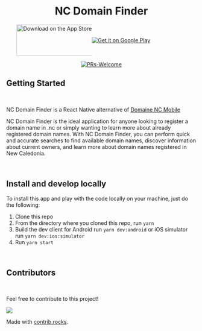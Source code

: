<h1 align="center">NC Domain Finder</h1>

<div style="display: flex; justify-content: center; align-items: center;">
  <div style="width: 200px;">
    <a href="https://apps.apple.com/us/app/nc-domain-finder/id6445902027" ><img src="https://tools.applemediaservices.com/api/badges/download-on-the-app-store/black/en-us?size=250x83&amp;releaseDate=1549843200" alt="Download on the App Store" style="width: 250px; height: 83px;"></a>
  </div>
  <div style="width: 250px">
    <a href='https://play.google.com/store/apps/details?id=nc.domainFinder.app'><img alt='Get it on Google Play' src='https://play.google.com/intl/en_us/badges/static/images/badges/en_badge_web_generic.png'/></a>
  </div>
</div>

<div align="center">

[![PRs-Welcome][contribute-image]][contribute-url] 

</div>

## Getting Started
<br>

NC Domain Finder is a React Native alternative of [Domaine NC Mobile](https://github.com/lschaeffer313/domaine-nc-mobile)

NC Domain Finder is the ideal application for anyone looking to register a domain name in .nc or simply wanting to learn more about already registered domain names. With NC Domain Finder, you can perform quick and accurate searches to find available domain names, discover information about current owners, and learn more about domain names registered in New Caledonia.

<br>

## Install and develop locally

To install this app and play with the code locally on your
machine, just do the following:

1. Clone this repo
1. From the directory where you cloned this repo, run `yarn`
1. Build the dev client for Android run `yarn dev:android` or iOS simulator run `yarn dev:ios:simulator`
1. Run `yarn start`

<br>


## Contributors
<br>

Feel free to contribute to this project!

<a href="https://github.com/bpouzet/nc-domain-finder/graphs/contributors">
  <img src="https://contrib.rocks/image?repo=bpouzet/nc-domain-finder" />
</a>

Made with [contrib.rocks](https://contrib.rocks).


[contribute-url]: https://github.com/bpouzet/nc-domain-finder/issues
[contribute-image]: https://img.shields.io/badge/PRs-welcome-blue.svg
